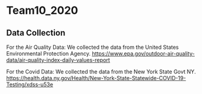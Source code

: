 # Team10_2020

## Data Collection

For the Air Quality Data: We collected the data from the United States Environmental Protection Agency. 
https://www.epa.gov/outdoor-air-quality-data/air-quality-index-daily-values-report

For the Covid Data: We collected the data from the New York State Govt NY.
https://health.data.ny.gov/Health/New-York-State-Statewide-COVID-19-Testing/xdss-u53e
